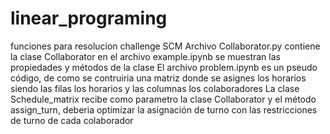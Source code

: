# linear_programing
funciones para resolucion challenge SCM
Archivo Collaborator.py contiene la clase Collaborator 
en el archivo example.ipynb se muestran las propiedades y métodos de la clase
El archivo problem.ipynb es un pseudo código, de como se contruiria una matriz donde se asignes los horarios siendo las filas los horarios y las columnas los colaboradores
La clase Schedule_matrix recibe como parametro la clase Collaborator y el método assign_turn, deberia optimizar la asignación de turno con las restricciones de turno de cada colaborador 
